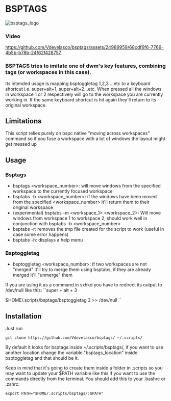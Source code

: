 # BSPTAGS
![bsptags_logo](https://github.com/Vdevelasco/bsptags/assets/24989959/6e82f6fe-b17d-4c6a-accf-9e6750390408)





### Video

https://github.com/Vdevelasco/bsptags/assets/24989959/68cdf6f6-7769-4b5b-b78b-24f62f428757

### BSPTAGS tries to imitate one of dwm's key features, combining tags (or workspaces in this case). 

Its intended usage is mapping bsptoggletag 1,2,3 ...etc to a keyboard shortcut i.e. super+alt+1, super+alt+2...etc. When pressed all the windows in workspace 1 or 2 respectively will go to the workspace you are currently working in. If the same keyboard shortcut is hit again they'll return to its original workspace.


## Limitations
This script relies purely on bspc native "moving across workspaces" command so if you fuse a workspace with a lot of windows the layout might get messed up

## Usage
### Bsptags
 - bsptags <workspace_number>: will move windows from the specified workspace to the currently focused workspace
 - bsptabs -b <workspace_number>: if the windows have been moved from the specified <workspace_number> it'll return them to their original workspace
 - (experimental) bsptabs -m <workspace_1> <workspace_2>: Will move windows from workspace 1 to workspace 2, should work well in conjunction with bsptabs -b <workspace_number>
 - bsptabs -r: removes the tmp file created for the script to work (useful in case some error happens)
 - bsptabs -h: displays a help menu

### Bsptoggletag
  - bsptoggletag <workspace_number>: if two workspaces are not "merged" it'll try to merge them using bsptabs, if they are already merged it'll "unmerge" them

If you are using it as a command in sxhkd you have to redirect its output to /dev/null like this:
``super + alt + 3

  $HOME/.scripts/bsptags/bsptoggletag 3 >> /dev/null
``


## Installation
Just run 

``git clone https://github.com/Vdevelasco/bsptags/ ~/.scripts/``

By default it looks for bsptags inside ~/.scripts/bsptags/, if you want to use another location change the variable "bsptags_location" inside bsptoggletag and that should be it.

Keep in mind that it's going to create them inside a folder in .scripts so you may want to update your $PATH variable like this if you want to use the commands directly from the terminal. You should add this to your .bashrc or .zshrc:

``export PATH="$HOME/.scripts/bsptags/:$PATH"``
